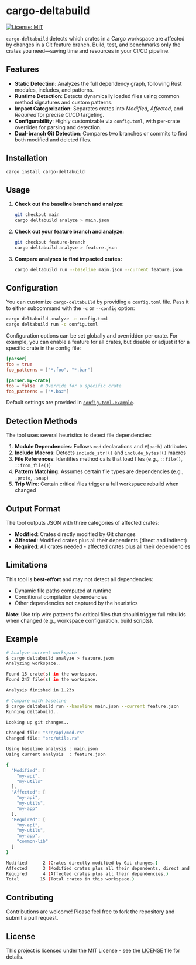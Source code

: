# cargo-deltabuild

[![License: MIT](https://img.shields.io/badge/License-MIT-yellow.svg)](https://opensource.org/licenses/MIT)

`cargo-deltabuild` detects which crates in a Cargo workspace are affected by changes in a Git feature branch. Build, test, and benchmarks only the crates you need—saving time and resources in your CI/CD pipeline.

## Features

- **Static Detection**: Analyzes the full dependency graph, following Rust modules, includes, and patterns.
- **Runtime Detection**: Detects dynamically loaded files using common method signatures and custom patterns.
- **Impact Categorization**: Separates crates into _Modified_, _Affected_, and _Required_ for precise CI/CD targeting.
- **Configurability**: Highly customizable via `config.toml`, with per-crate overrides for parsing and detection.
- **Dual-branch Git Detection**: Compares two branches or commits to find both modified and deleted files.

## Installation

```bash
cargo install cargo-deltabuild
```

## Usage

1. **Check out the baseline branch and analyze:**
   ```bash
   git checkout main
   cargo deltabuild analyze > main.json
   ```

2. **Check out your feature branch and analyze:**
   ```bash
   git checkout feature-branch
   cargo deltabuild analyze > feature.json
   ```

3. **Compare analyses to find impacted crates:**
   ```bash
   cargo deltabuild run --baseline main.json --current feature.json
   ```

## Configuration

You can customize `cargo-deltabuild` by providing a `config.toml` file. Pass it to either subcommand with the `-c` or `--config` option:

```bash
cargo deltabuild analyze -c config.toml 
cargo deltabuild run -c config.toml
```

Configuration options can be set globally and overridden per crate. For example, you can enable a feature for all crates, but disable or adjust it for a specific crate in the config file:

```toml
[parser]
foo = true
foo_patterns = ["*.foo", "*.bar"]

[parser.my-crate]
foo = false  # Override for a specific crate
foo_patterns = ["*.baz"]
```

Default settings are provided in [`config.toml.example`](./config.toml.example).

## Detection Methods

The tool uses several heuristics to detect file dependencies:

1. **Module Dependencies**: Follows `mod` declarations and `#[path]` attributes
2. **Include Macros**: Detects `include_str!()` and `include_bytes!()` macros
3. **File References**: Identifies method calls that load files (e.g., `::file()`, `::from_file()`)
4. **Pattern Matching**: Assumes certain file types are dependencies (e.g., `.proto`, `.snap`)
5. **Trip Wire**: Certain critical files trigger a full workspace rebuild when changed

## Output Format

The tool outputs JSON with three categories of affected crates:

- **Modified**: Crates directly modified by Git changes
- **Affected**: Modified crates plus all their dependents (direct and indirect)
- **Required**: All crates needed - affected crates plus all their dependencies

## Limitations

This tool is **best-effort** and may not detect all dependencies:

- Dynamic file paths computed at runtime
- Conditional compilation dependencies
- Other dependencies not captured by the heuristics

**Note**: Use trip wire patterns for critical files that should trigger full rebuilds when changed (e.g., workspace configuration, build scripts).


## Example

```bash
# Analyze current workspace
$ cargo deltabuild analyze > feature.json
Analyzing workspace..

Found 15 crate(s) in the workspace.
Found 247 file(s) in the workspace.

Analysis finished in 1.23s

# Compare with baseline
$ cargo deltabuild run --baseline main.json --current feature.json
Running deltabuild..

Looking up git changes..

Changed file: "src/api/mod.rs"
Changed file: "src/utils.rs"

Using baseline analysis : main.json
Using current analysis  : feature.json

{
  "Modified": [
    "my-api",
    "my-utils"
  ],
  "Affected": [
    "my-api",
    "my-utils",
    "my-app"
  ],
  "Required": [
    "my-api",
    "my-utils", 
    "my-app",
    "common-lib"
  ]
}

Modified      2 (Crates directly modified by Git changes.)
Affected      3 (Modified crates plus all their dependents, direct and indirect.)
Required      4 (Affected crates plus all their dependencies.)
Total        15 (Total crates in this workspace.)
```

## Contributing

Contributions are welcome! Please feel free to fork the repository and submit a pull request.

## License

This project is licensed under the MIT License - see the [LICENSE](LICENSE) file for details.